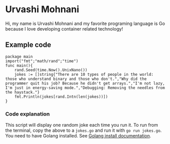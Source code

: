 # Urvashi Mohnani

Hi, my name is Urvashi Mohnani and my favorite programing language is Go because I love developing container related technology!

## Example code

```
package main
import("fmt";"math/rand";"time")
func main(){
    rand.Seed(time.Now().UnixNano())
    jokes := []string{"There are 10 types of people in the world: those who understand binary and those who don't.","Why did the programmer quit his job? Because he didn't get arrays.","I'm not lazy, I'm just in energy-saving mode.","Debugging: Removing the needles from the haystack."}
    fmt.Println(jokes[rand.Intn(len(jokes))])
}
```

### Code explanation

This script will display one random joke each time you run it. To run from the terminal, copy the above to a `jokes.go` and run it with `go run jokes.go`.
You need to have Golang installed. See [Golang install documentation](https://go.dev/doc/install). 
